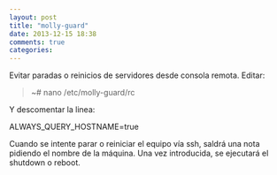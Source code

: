 ```yaml
---
layout: post
title: "molly-guard"
date: 2013-12-15 18:38
comments: true
categories: 
---
```

Evitar paradas o reinicios de servidores desde consola remota. Editar:

>~# nano /etc/molly-guard/rc

Y descomentar la linea:

ALWAYS_QUERY_HOSTNAME=true

Cuando se intente parar o reiniciar el equipo vía ssh, saldrá una nota pidiendo el nombre de la máquina. Una vez introducida, se ejecutará el shutdown o reboot.

